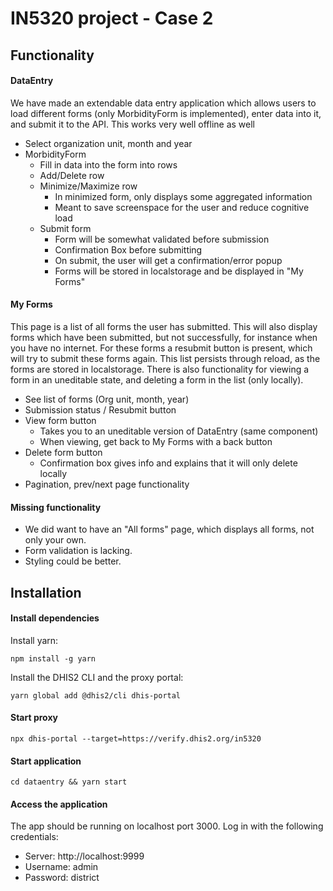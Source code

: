 # IN5320 project - Case 2

## Functionality

#### DataEntry

We have made an extendable data entry application which allows users to load
different forms (only MorbidityForm is implemented), enter data into it, and
submit it to the API. This works very well offline as well

* Select organization unit, month and year
* MorbidityForm
    * Fill in data into the form into rows
    * Add/Delete row
    * Minimize/Maximize row
        * In minimized form, only displays some aggregated information
        * Meant to save screenspace for the user and reduce cognitive load
    * Submit form
        * Form will be somewhat validated before submission
        * Confirmation Box before submitting
        * On submit, the user will get a confirmation/error popup
        * Forms will be stored in localstorage and be displayed in "My Forms"

#### My Forms

This page is a list of all forms the user has submitted. This will also display
forms which have been submitted, but not successfully, for instance when you
have no internet. For these forms a resubmit button is present, which will try
to submit these forms again. This list persists through reload, as the forms
are stored in localstorage. There is also functionality for viewing a form in
an uneditable state, and deleting a form in the list (only locally).

* See list of forms (Org unit, month, year)
* Submission status / Resubmit button
* View form button
    * Takes you to an uneditable version of DataEntry (same component)
    * When viewing, get back to My Forms with a back button
* Delete form button
    * Confirmation box gives info and explains that it will only delete locally
* Pagination, prev/next page functionality

#### Missing functionality

* We did want to have an "All forms" page, which displays all forms, not only your own.
* Form validation is lacking.
* Styling could be better.

## Installation

#### Install dependencies
Install yarn:
```
npm install -g yarn
```
Install the DHIS2 CLI and the proxy portal:
```
yarn global add @dhis2/cli dhis-portal
```

#### Start proxy
```
npx dhis-portal --target=https://verify.dhis2.org/in5320
```

#### Start application
```
cd dataentry && yarn start
```

#### Access the application
The app should be running on localhost port 3000. Log in with the following credentials:
- Server: http://localhost:9999
- Username: admin
- Password: district
